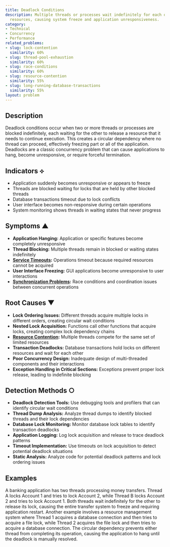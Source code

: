 ```yaml
---
title: Deadlock Conditions
description: Multiple threads or processes wait indefinitely for each other to release
  resources, causing system freeze and application unresponsiveness.
category:
- Technical
- Concurrency
- Performance
related_problems:
- slug: lock-contention
  similarity: 60%
- slug: thread-pool-exhaustion
  similarity: 60%
- slug: race-conditions
  similarity: 60%
- slug: resource-contention
  similarity: 55%
- slug: long-running-database-transactions
  similarity: 55%
layout: problem
---
```


## Description

Deadlock conditions occur when two or more threads or processes are blocked indefinitely, each waiting for the other to release a resource that it needs to continue execution. This creates a circular dependency where no thread can proceed, effectively freezing part or all of the application. Deadlocks are a classic concurrency problem that can cause applications to hang, become unresponsive, or require forceful termination.

## Indicators ⟡

- Application suddenly becomes unresponsive or appears to freeze
- Threads are blocked waiting for locks that are held by other blocked threads
- Database transactions timeout due to lock conflicts
- User interface becomes non-responsive during certain operations
- System monitoring shows threads in waiting states that never progress

## Symptoms ▲

- **Application Hanging:** Application or specific features become completely unresponsive
- **Thread Blocking:** Multiple threads remain in blocked or waiting states indefinitely
- **[Service Timeouts](service-timeouts.md):** Operations timeout because required resources cannot be acquired
- **User Interface Freezing:** GUI applications become unresponsive to user interactions
- **[Synchronization Problems](synchronization-problems.md):** Race conditions and coordination issues between concurrent operations

## Root Causes ▼

- **Lock Ordering Issues:** Different threads acquire multiple locks in different orders, creating circular wait conditions
- **Nested Lock Acquisition:** Functions call other functions that acquire locks, creating complex lock dependency chains
- **[Resource Contention](resource-contention.md):** Multiple threads compete for the same set of limited resources
- **Transaction Deadlocks:** Database transactions hold locks on different resources and wait for each other
- **Poor Concurrency Design:** Inadequate design of multi-threaded components and their interactions
- **Exception Handling in Critical Sections:** Exceptions prevent proper lock release, leading to indefinite blocking

## Detection Methods ○

- **Deadlock Detection Tools:** Use debugging tools and profilers that can identify circular wait conditions
- **Thread Dump Analysis:** Analyze thread dumps to identify blocked threads and their lock dependencies
- **Database Lock Monitoring:** Monitor database lock tables to identify transaction deadlocks
- **Application Logging:** Log lock acquisition and release to trace deadlock patterns
- **Timeout Implementation:** Use timeouts on lock acquisition to detect potential deadlock situations
- **Static Analysis:** Analyze code for potential deadlock patterns and lock ordering issues

## Examples

A banking application has two threads processing money transfers. Thread A locks Account 1 and tries to lock Account 2, while Thread B locks Account 2 and tries to lock Account 1. Both threads wait indefinitely for the other to release its lock, causing the entire transfer system to freeze and requiring application restart. Another example involves a resource management system where Thread 1 acquires a database connection and then tries to acquire a file lock, while Thread 2 acquires the file lock and then tries to acquire a database connection. The circular dependency prevents either thread from completing its operation, causing the application to hang until the deadlock is manually resolved.